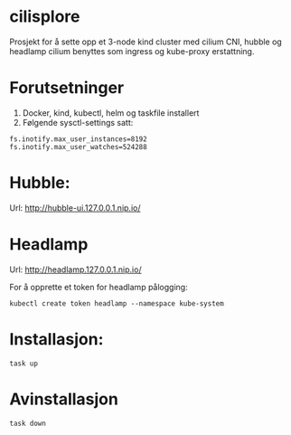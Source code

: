 # cilisplore

Prosjekt for å sette opp et 3-node kind cluster med cilium CNI, hubble og headlamp
cilium benyttes som ingress og kube-proxy erstattning.

# Forutsetninger

1. Docker, kind, kubectl, helm og taskfile installert
2. Følgende sysctl-settings satt:
```
fs.inotify.max_user_instances=8192
fs.inotify.max_user_watches=524288
```


# Hubble:
Url: http://hubble-ui.127.0.0.1.nip.io/

# Headlamp
Url: http://headlamp.127.0.0.1.nip.io/

For å opprette et token for headlamp pålogging:
```
kubectl create token headlamp --namespace kube-system
```


# Installasjon:
```
task up
```


# Avinstallasjon
```
task down
```
